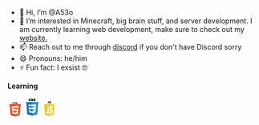 - 👋 Hi, I’m @A53o
- 👀 I’m interested in Minecraft, big brain stuff, and server development. I am currently learning web development, make sure to check out my [website.](https://a53o.github.io)
- 📫 Reach out to me through [discord](https://discord.gg/nN7W2vTkb9) if you don't have Discord sorry
- 😄 Pronouns: he/him
- ⚡ Fun fact: I exsist 🤓

**Learning**

<img src="/html.png" alt="" width="30" />
<img src="/css.png" alt="" width="30" />
<img src="/js.png" alt="" width="30" />

<!---
A53o/A53o is a ✨ special ✨ repository because its `README.md` (this file) appears on your GitHub profile.
You can click the Preview link to take a look at your changes.
--->

